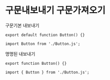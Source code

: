 # 구문내보내기 구문가져오기

구문기본 내보내기

```
export default function Button() {}
```

```
import Button from './Button.js';
```

명명된 내보내기

```
export function Button() {}
```

```
import { Button } from './Button.js';
```
